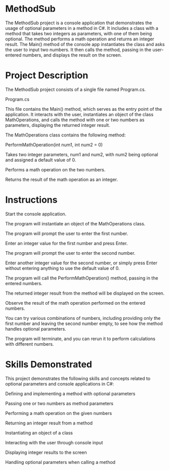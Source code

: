 # MethodSub

The MethodSub project is a console application that demonstrates the usage of optional parameters in a method in C#. It includes a class with a method that takes two integers as parameters, with one of them being optional. The method performs a math operation and returns an integer result. The Main() method of the console app instantiates the class and asks the user to input two numbers. It then calls the method, passing in the user-entered numbers, and displays the result on the screen.

# Project Description

The MethodSub project consists of a single file named Program.cs.

Program.cs

This file contains the Main() method, which serves as the entry point of the application. It interacts with the user, instantiates an object of the class MathOperations, and calls the method with one or two numbers as parameters, displaying the returned integer result.

The MathOperations class contains the following method:

PerformMathOperation(int num1, int num2 = 0)

Takes two integer parameters, num1 and num2, with num2 being optional and assigned a default value of 0.

Performs a math operation on the two numbers.

Returns the result of the math operation as an integer.

# Instructions

Start the console application.

The program will instantiate an object of the MathOperations class.

The program will prompt the user to enter the first number.

Enter an integer value for the first number and press Enter.

The program will prompt the user to enter the second number.

Enter another integer value for the second number, or simply press Enter without entering anything to use the default value of 0.

The program will call the PerformMathOperation() method, passing in the entered numbers.

The returned integer result from the method will be displayed on the screen.

Observe the result of the math operation performed on the entered numbers.

You can try various combinations of numbers, including providing only the first number and leaving the second number empty, to see how the method handles optional parameters.

The program will terminate, and you can rerun it to perform calculations with different numbers.

# Skills Demonstrated
This project demonstrates the following skills and concepts related to optional parameters and console applications in C#:

Defining and implementing a method with optional parameters

Passing one or two numbers as method parameters

Performing a math operation on the given numbers

Returning an integer result from a method

Instantiating an object of a class

Interacting with the user through console input

Displaying integer results to the screen


Handling optional parameters when calling a method
